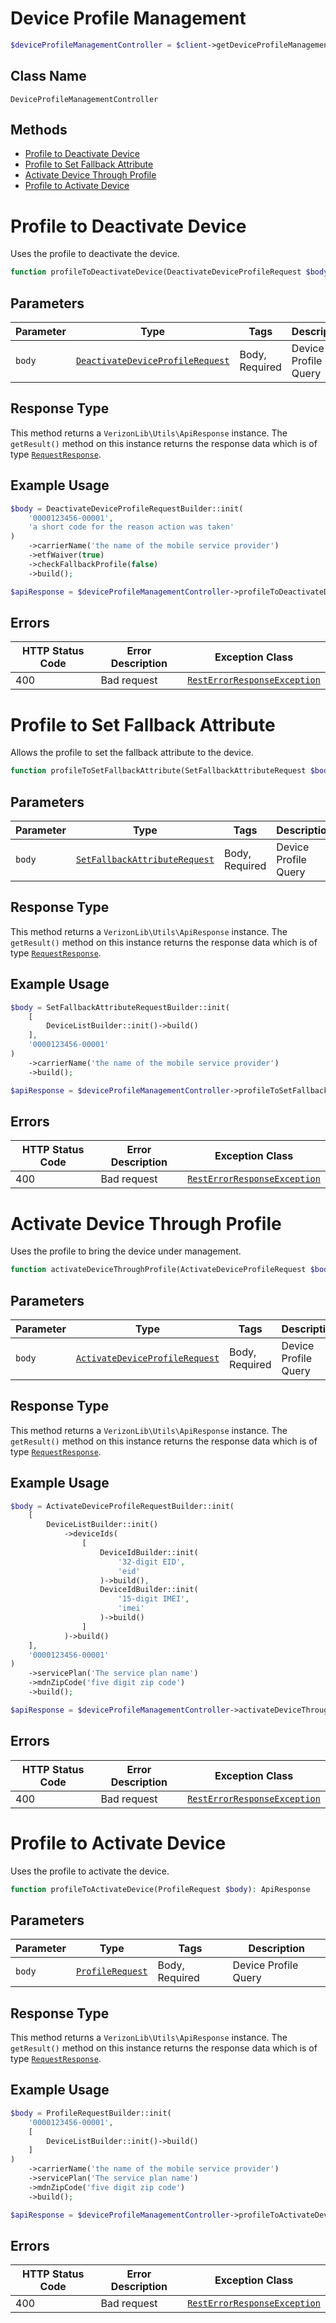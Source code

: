 # Device Profile Management

```php
$deviceProfileManagementController = $client->getDeviceProfileManagementController();
```

## Class Name

`DeviceProfileManagementController`

## Methods

* [Profile to Deactivate Device](../../doc/controllers/device-profile-management.md#profile-to-deactivate-device)
* [Profile to Set Fallback Attribute](../../doc/controllers/device-profile-management.md#profile-to-set-fallback-attribute)
* [Activate Device Through Profile](../../doc/controllers/device-profile-management.md#activate-device-through-profile)
* [Profile to Activate Device](../../doc/controllers/device-profile-management.md#profile-to-activate-device)


# Profile to Deactivate Device

Uses the profile to deactivate the device.

```php
function profileToDeactivateDevice(DeactivateDeviceProfileRequest $body): ApiResponse
```

## Parameters

| Parameter | Type | Tags | Description |
|  --- | --- | --- | --- |
| `body` | [`DeactivateDeviceProfileRequest`](../../doc/models/deactivate-device-profile-request.md) | Body, Required | Device Profile Query |

## Response Type

This method returns a `VerizonLib\Utils\ApiResponse` instance. The `getResult()` method on this instance returns the response data which is of type [`RequestResponse`](../../doc/models/request-response.md).

## Example Usage

```php
$body = DeactivateDeviceProfileRequestBuilder::init(
    '0000123456-00001',
    'a short code for the reason action was taken'
)
    ->carrierName('the name of the mobile service provider')
    ->etfWaiver(true)
    ->checkFallbackProfile(false)
    ->build();

$apiResponse = $deviceProfileManagementController->profileToDeactivateDevice($body);
```

## Errors

| HTTP Status Code | Error Description | Exception Class |
|  --- | --- | --- |
| 400 | Bad request | [`RestErrorResponseException`](../../doc/models/rest-error-response-exception.md) |


# Profile to Set Fallback Attribute

Allows the profile to set the fallback attribute to the device.

```php
function profileToSetFallbackAttribute(SetFallbackAttributeRequest $body): ApiResponse
```

## Parameters

| Parameter | Type | Tags | Description |
|  --- | --- | --- | --- |
| `body` | [`SetFallbackAttributeRequest`](../../doc/models/set-fallback-attribute-request.md) | Body, Required | Device Profile Query |

## Response Type

This method returns a `VerizonLib\Utils\ApiResponse` instance. The `getResult()` method on this instance returns the response data which is of type [`RequestResponse`](../../doc/models/request-response.md).

## Example Usage

```php
$body = SetFallbackAttributeRequestBuilder::init(
    [
        DeviceListBuilder::init()->build()
    ],
    '0000123456-00001'
)
    ->carrierName('the name of the mobile service provider')
    ->build();

$apiResponse = $deviceProfileManagementController->profileToSetFallbackAttribute($body);
```

## Errors

| HTTP Status Code | Error Description | Exception Class |
|  --- | --- | --- |
| 400 | Bad request | [`RestErrorResponseException`](../../doc/models/rest-error-response-exception.md) |


# Activate Device Through Profile

Uses the profile to bring the device under management.

```php
function activateDeviceThroughProfile(ActivateDeviceProfileRequest $body): ApiResponse
```

## Parameters

| Parameter | Type | Tags | Description |
|  --- | --- | --- | --- |
| `body` | [`ActivateDeviceProfileRequest`](../../doc/models/activate-device-profile-request.md) | Body, Required | Device Profile Query |

## Response Type

This method returns a `VerizonLib\Utils\ApiResponse` instance. The `getResult()` method on this instance returns the response data which is of type [`RequestResponse`](../../doc/models/request-response.md).

## Example Usage

```php
$body = ActivateDeviceProfileRequestBuilder::init(
    [
        DeviceListBuilder::init()
            ->deviceIds(
                [
                    DeviceIdBuilder::init(
                        '32-digit EID',
                        'eid'
                    )->build(),
                    DeviceIdBuilder::init(
                        '15-digit IMEI',
                        'imei'
                    )->build()
                ]
            )->build()
    ],
    '0000123456-00001'
)
    ->servicePlan('The service plan name')
    ->mdnZipCode('five digit zip code')
    ->build();

$apiResponse = $deviceProfileManagementController->activateDeviceThroughProfile($body);
```

## Errors

| HTTP Status Code | Error Description | Exception Class |
|  --- | --- | --- |
| 400 | Bad request | [`RestErrorResponseException`](../../doc/models/rest-error-response-exception.md) |


# Profile to Activate Device

Uses the profile to activate the device.

```php
function profileToActivateDevice(ProfileRequest $body): ApiResponse
```

## Parameters

| Parameter | Type | Tags | Description |
|  --- | --- | --- | --- |
| `body` | [`ProfileRequest`](../../doc/models/profile-request.md) | Body, Required | Device Profile Query |

## Response Type

This method returns a `VerizonLib\Utils\ApiResponse` instance. The `getResult()` method on this instance returns the response data which is of type [`RequestResponse`](../../doc/models/request-response.md).

## Example Usage

```php
$body = ProfileRequestBuilder::init(
    '0000123456-00001',
    [
        DeviceListBuilder::init()->build()
    ]
)
    ->carrierName('the name of the mobile service provider')
    ->servicePlan('The service plan name')
    ->mdnZipCode('five digit zip code')
    ->build();

$apiResponse = $deviceProfileManagementController->profileToActivateDevice($body);
```

## Errors

| HTTP Status Code | Error Description | Exception Class |
|  --- | --- | --- |
| 400 | Bad request | [`RestErrorResponseException`](../../doc/models/rest-error-response-exception.md) |

